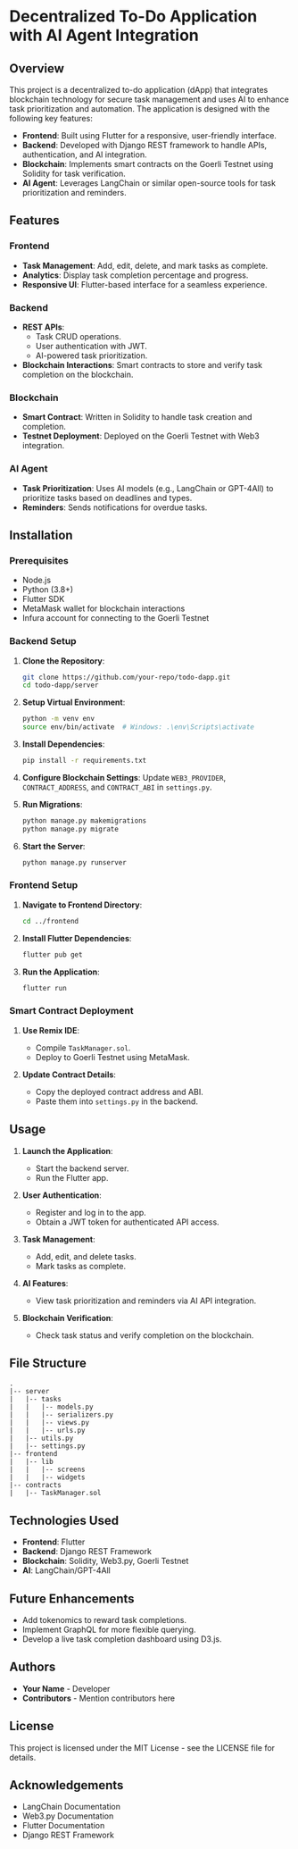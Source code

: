 # Decentralized To-Do Application with AI Agent Integration

## Overview

This project is a decentralized to-do application (dApp) that integrates blockchain technology for secure task management and uses AI to enhance task prioritization and automation. The application is designed with the following key features:

- **Frontend**: Built using Flutter for a responsive, user-friendly interface.
- **Backend**: Developed with Django REST framework to handle APIs, authentication, and AI integration.
- **Blockchain**: Implements smart contracts on the Goerli Testnet using Solidity for task verification.
- **AI Agent**: Leverages LangChain or similar open-source tools for task prioritization and reminders.

## Features

### Frontend

- **Task Management**: Add, edit, delete, and mark tasks as complete.
- **Analytics**: Display task completion percentage and progress.
- **Responsive UI**: Flutter-based interface for a seamless experience.

### Backend

- **REST APIs**:
  - Task CRUD operations.
  - User authentication with JWT.
  - AI-powered task prioritization.
- **Blockchain Interactions**: Smart contracts to store and verify task completion on the blockchain.

### Blockchain

- **Smart Contract**: Written in Solidity to handle task creation and completion.
- **Testnet Deployment**: Deployed on the Goerli Testnet with Web3 integration.

### AI Agent

- **Task Prioritization**: Uses AI models (e.g., LangChain or GPT-4All) to prioritize tasks based on deadlines and types.
- **Reminders**: Sends notifications for overdue tasks.

## Installation

### Prerequisites

- Node.js
- Python (3.8+)
- Flutter SDK
- MetaMask wallet for blockchain interactions
- Infura account for connecting to the Goerli Testnet

### Backend Setup

1. **Clone the Repository**:
   ```bash
   git clone https://github.com/your-repo/todo-dapp.git
   cd todo-dapp/server
   ```

2. **Setup Virtual Environment**:
   ```bash
   python -m venv env
   source env/bin/activate  # Windows: .\env\Scripts\activate
   ```

3. **Install Dependencies**:
   ```bash
   pip install -r requirements.txt
   ```

4. **Configure Blockchain Settings**:
   Update `WEB3_PROVIDER`, `CONTRACT_ADDRESS`, and `CONTRACT_ABI` in `settings.py`.

5. **Run Migrations**:
   ```bash
   python manage.py makemigrations
   python manage.py migrate
   ```

6. **Start the Server**:
   ```bash
   python manage.py runserver
   ```

### Frontend Setup

1. **Navigate to Frontend Directory**:
   ```bash
   cd ../frontend
   ```

2. **Install Flutter Dependencies**:
   ```bash
   flutter pub get
   ```

3. **Run the Application**:
   ```bash
   flutter run
   ```

### Smart Contract Deployment

1. **Use Remix IDE**:
   - Compile `TaskManager.sol`.
   - Deploy to Goerli Testnet using MetaMask.

2. **Update Contract Details**:
   - Copy the deployed contract address and ABI.
   - Paste them into `settings.py` in the backend.

## Usage

1. **Launch the Application**:
   - Start the backend server.
   - Run the Flutter app.

2. **User Authentication**:
   - Register and log in to the app.
   - Obtain a JWT token for authenticated API access.

3. **Task Management**:
   - Add, edit, and delete tasks.
   - Mark tasks as complete.

4. **AI Features**:
   - View task prioritization and reminders via AI API integration.

5. **Blockchain Verification**:
   - Check task status and verify completion on the blockchain.

## File Structure

```
.
|-- server
|   |-- tasks
|   |   |-- models.py
|   |   |-- serializers.py
|   |   |-- views.py
|   |   |-- urls.py
|   |-- utils.py
|   |-- settings.py
|-- frontend
|   |-- lib
|   |   |-- screens
|   |   |-- widgets
|-- contracts
|   |-- TaskManager.sol
```

## Technologies Used

- **Frontend**: Flutter
- **Backend**: Django REST Framework
- **Blockchain**: Solidity, Web3.py, Goerli Testnet
- **AI**: LangChain/GPT-4All

## Future Enhancements

- Add tokenomics to reward task completions.
- Implement GraphQL for more flexible querying.
- Develop a live task completion dashboard using D3.js.

## Authors

- **Your Name** - Developer
- **Contributors** - Mention contributors here

## License

This project is licensed under the MIT License - see the LICENSE file for details.

## Acknowledgements

- LangChain Documentation
- Web3.py Documentation
- Flutter Documentation
- Django REST Framework

